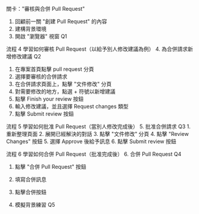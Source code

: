 關卡："審核與合併 Pull Request"

1. 回顧前一關 "創建 Pull Request" 的內容
2. 建構背景環境
3. 開啟 "瀏覽器" 視窗     Q1

流程 4 學習如何審核 Pull Request（以給予別人修改建議為例）
4. 為合併請求新增修改建議 Q2
   1. 在專案首頁點擊 pull request 分頁
   2. 選擇要審核的合併請求
   3. 在合併請求頁面上，點擊 "文件修改" 分頁
   4. 對需要修改的地方，點選 + 符號以新增建議
   5. 點擊 Finish your review 按鈕
   6. 輸入修改建議，並且選擇 Request changes 類型
   7. 點擊 Submit review 按鈕

流程 5 學習如何批准 Pull Request（當別人修改完成後）
5.  批准合併請求 Q3
    1.  重新整理頁面
    2.  展開已經解決的對話
    3.  點擊 "文件修改" 分頁
    4.  點擊 "Review Changes" 按鈕
    5.  選擇 Approve 後給予訊息
    6.  點擊 Submit review 按鈕

流程 6 學習如何合併 Pull Request（批准完成後）
6. 合併 Pull Request Q4
   1. 點擊 "合併 Pull Request" 按鈕
   2. 填寫合併訊息
   3. 點擊合併按鈕
   
7.  模擬背景練習   Q5
    